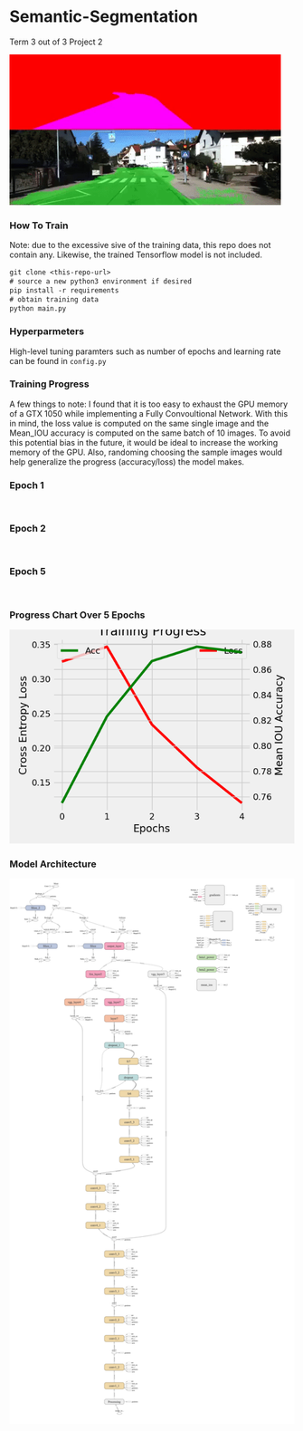 # Semantic-Segmentation

Term 3 out of 3
Project 2

![road_gif](https://github.com/JLee21/Semantic-Segmentation/blob/master/img/road_social.gif)

### How To Train

Note: due to the excessive sive of the training data, this repo does not contain any.
Likewise, the trained Tensorflow model is not included.

```
git clone <this-repo-url>
# source a new python3 environment if desired
pip install -r requirements
# obtain training data
python main.py
```

### Hyperparmeters

High-level tuning paramters such as number of epochs and learning rate can be found in `config.py`

### Training Progress

A few things to note:
I found that it is too easy to exhaust the GPU memory of a GTX 1050 while implementing a Fully Convoultional Network.
With this in mind, the loss value is computed on the same single image and the Mean_IOU accuracy is computed on the same batch of 10 images. To avoid this potential bias in the future, it would be ideal to increase the working memory of the GPU. Also, randoming choosing the sample images would help generalize the progress (accuracy/loss) the model makes.

### Epoch 1

![]()

### Epoch 2

![]()

### Epoch 5

![]()

### Progress Chart Over 5 Epochs

![](https://github.com/JLee21/Semantic-Segmentation/blob/master/img/progress.png)

### Model Architecture

![](https://github.com/JLee21/Semantic-Segmentation/blob/master/img/u_net.png)
